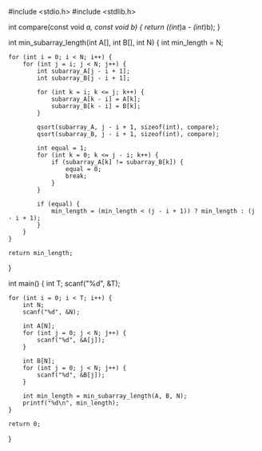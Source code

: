 #include <stdio.h>
#include <stdlib.h>

int compare(const void *a, const void *b) {
    return (*(int*)a - *(int*)b);
}

int min_subarray_length(int A[], int B[], int N) {
    int min_length = N;

    for (int i = 0; i < N; i++) {
        for (int j = i; j < N; j++) {
            int subarray_A[j - i + 1];
            int subarray_B[j - i + 1];

            for (int k = i; k <= j; k++) {
                subarray_A[k - i] = A[k];
                subarray_B[k - i] = B[k];
            }

            qsort(subarray_A, j - i + 1, sizeof(int), compare);
            qsort(subarray_B, j - i + 1, sizeof(int), compare);

            int equal = 1;
            for (int k = 0; k <= j - i; k++) {
                if (subarray_A[k] != subarray_B[k]) {
                    equal = 0;
                    break;
                }
            }

            if (equal) {
                min_length = (min_length < (j - i + 1)) ? min_length : (j - i + 1);
            }
        }
    }

    return min_length;
}

int main() {
    int T;
    scanf("%d", &T);

    for (int i = 0; i < T; i++) {
        int N;
        scanf("%d", &N);

        int A[N];
        for (int j = 0; j < N; j++) {
            scanf("%d", &A[j]);
        }

        int B[N];
        for (int j = 0; j < N; j++) {
            scanf("%d", &B[j]);
        }

        int min_length = min_subarray_length(A, B, N);
        printf("%d\n", min_length);
    }

    return 0;
}

